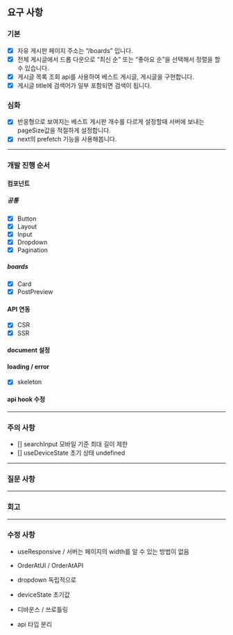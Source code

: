 ## 요구 사항

### 기본

- [x] 자유 게시판 페이지 주소는 “/boards” 입니다.
- [x] 전체 게시글에서 드롭 다운으로 “최신 순” 또는 “좋아요 순”을 선택해서 정렬을 할 수 있습니다.
- [x] 게시글 목록 조회 api를 사용하여 베스트 게시글, 게시글을 구현합니다.
- [x] 게시글 title에 검색어가 일부 포함되면 검색이 됩니다.

### 심화

- [x] 반응형으로 보여지는 베스트 게시판 개수를 다르게 설정할때 서버에 보내는 pageSize값을 적절하게 설정합니다.
- [x] next의 prefetch 기능을 사용해봅니다.

---

### 개발 진행 순서

#### 컴포넌트

##### 공통

- [x] Button
- [x] Layout
- [x] Input
- [x] Dropdown
- [x] Pagination

##### boards

- [x] Card
- [x] PostPreview

#### API 연동

- [x] CSR
- [x] SSR

#### document 설정

#### loading / error

- [x] skeleton

#### api hook 수정

---

### 주의 사항

- [] searchInput 모바일 기준 최대 길이 제한
- [] useDeviceState 초기 상태 undefined

---

### 질문 사항

---

### 회고

---

### 수정 사항

- useResponsive / 서버는 페이지의 width를 알 수 있는 방법이 없음
- OrderAtUI / OrderAtAPI

- dropdown 독립적으로
- deviceState 초기값
- 디바운스 / 쓰로틀링
- api 타입 분리
